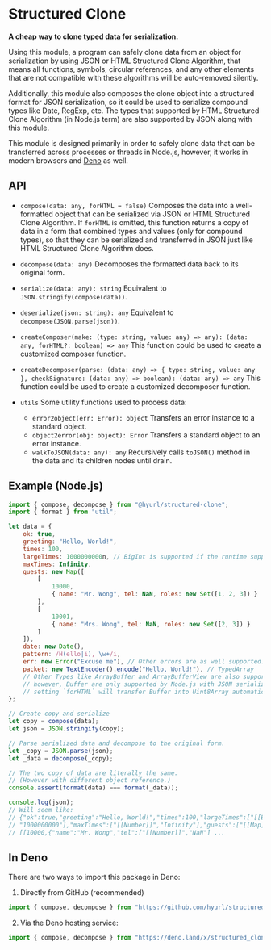 # Structured Clone

**A cheap way to clone typed data for serialization.**

Using this module, a program can safely clone data from an object for
serialization by using JSON or HTML Structured Clone Algorithm, that means all
functions, symbols, circular references, and any other elements that are not
compatible with these algorithms will be auto-removed silently.

Additionally, this module also composes the clone object into a structured
format for JSON serialization, so it could be used to serialize compound types
like Date, RegExp, etc. The types that supported by HTML Structured Clone
Algorithm (in Node.js term) are also supported by JSON along with this module.

This module is designed primarily in order to safely clone data that can be
transferred across processes or threads in Node.js, however, it works in modern
browsers and [Deno](https://deno.land) as well.

## API

- `compose(data: any, forHTML = false)` Composes the data into a well-formatted
    object that can be serialized via JSON or HTML Structured Clone Algorithm.
    If `forHTML` is omitted, this function returns a copy of data in a form that
    combined types and values (only for compound types), so that they can be
    serialized and transferred in JSON just like HTML Structured Clone Algorithm
    does.

- `decompose(data: any)` Decomposes the formatted data back to its original form.

- `serialize(data: any): string` Equivalent to `JSON.stringify(compose(data))`.
- `deserialize(json: string): any` Equivalent to `decompose(JSON.parse(json))`.

- `createComposer(make: (type: string, value: any) => any): (data: any, forHTML?: boolean) => any`
    This function could be used to create a customized composer function.

- `createDecomposer(parse: (data: any) => { type: string, value: any }, checkSignature: (data: any) => boolean): (data: any) => any`
    This function could be used to create a customized decomposer function.

- `utils` Some utility functions used to process data:
    - `error2object(err: Error): object` Transfers an error instance to a
        standard object.
    - `object2error(obj: object): Error` Transfers a standard object to an
        error instance.
    - `walkToJSON(data: any): any` Recursively calls `toJSON()` method in the
        data and its children nodes until drain.

## Example (Node.js)

```js
import { compose, decompose } from "@hyurl/structured-clone";
import { format } from "util";

let data = {
    ok: true,
    greeting: "Hello, World!",
    times: 100,
    largeTimes: 1000000000n, // BigInt is supported if the runtime supports it.
    maxTimes: Infinity,
    guests: new Map([
        [
            10000,
            { name: "Mr. Wong", tel: NaN, roles: new Set([1, 2, 3]) }
        ],
        [
            10001,
            { name: "Mrs. Wong", tel: NaN, roles: new Set([2, 3]) }
        ]
    ]),
    date: new Date(),
    pattern: /H(ello|i), \w+/i,
    err: new Error("Excuse me"), // Other errors are as well supported.
    packet: new TextEncoder().encode("Hello, World!"), // TypedArray
    // Other Types like ArrayBuffer and ArrayBufferView are also supported,
    // however, Buffer are only supported by Node.js with JSON serialization,
    // setting `forHTML` will transfer Buffer into Uint8Array automatically.
};

// Create copy and serialize
let copy = compose(data);
let json = JSON.stringify(copy);

// Parse serialized data and decompose to the original form. 
let _copy = JSON.parse(json);
let _data = decompose(_copy);

// The two copy of data are literally the same.
// (However with different object reference.)
console.assert(format(data) === format(_data));

console.log(json);
// Will seem like:
// {"ok":true,"greeting":"Hello, World!","times":100,"largeTimes":["[[BigInt]]",
// "1000000000"],"maxTimes":["[[Number]]","Infinity"],"guests":["[[Map]]",
// [[10000,{"name":"Mr. Wong","tel":["[[Number]]","NaN"] ...
```

## In Deno

There are two ways to import this package in Deno:

1. Directly from GitHub (recommended)

```ts
import { compose, decompose } from "https://github.com/hyurl/structured-clone/raw/master/lib/index.js";
```

2. Via the Deno hosting service:

```ts
import { compose, decompose } from "https://deno.land/x/structured_clone/lib/index.js";
```
